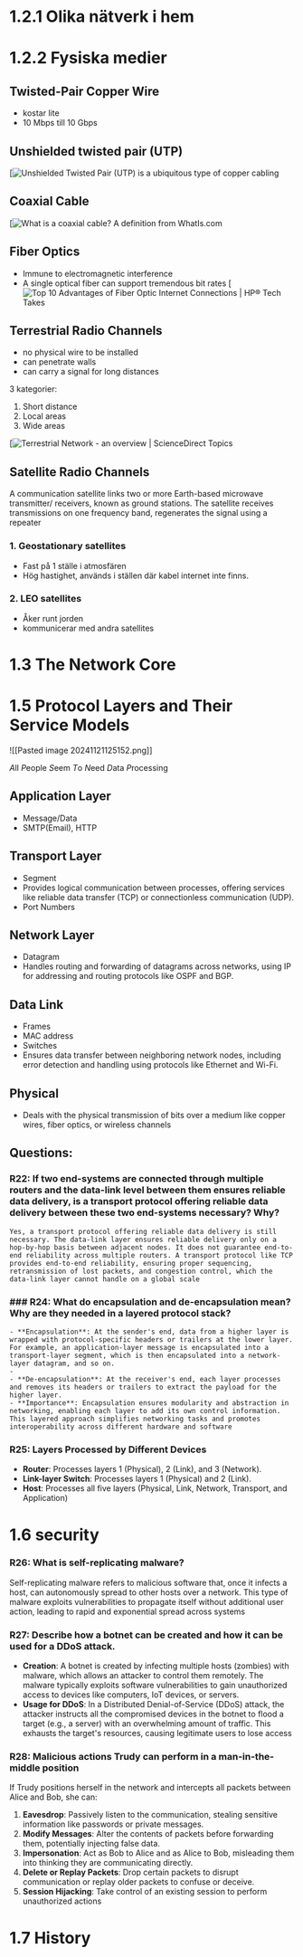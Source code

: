 # 1.2.1 Olika nätverk i hem

# 1.2.2 Fysiska medier

## Twisted-Pair Copper Wire
- kostar lite
- 10 Mbps till 10 Gbps
## Unshielded twisted pair (UTP)
[![Unshielded Twisted Pair (UTP) is a ubiquitous type of copper cabling](https://encrypted-tbn0.gstatic.com/images?q=tbn:ANd9GcTCXg2zolucQGWFTL5wOy3Aoh0cSqjxfJTF5Q&s)

## Coaxial Cable
[![What is a coaxial cable? A definition from WhatIs.com](https://www.techtarget.com/rms/onlineImages/networking-coaixal_cable_01_mobile.jpg)

## Fiber Optics
- Immune to electromagnetic interference
- A single optical fiber can support tremendous bit rates
[![Top 10 Advantages of Fiber Optic Internet Connections | HP® Tech Takes](https://store.hp.com/app/assets/images/uploads/prod/top-10-advantages-of-fiber-topic-internet-connections-hero1566844551360542.jpg)

## Terrestrial Radio Channels
- no physical wire to be installed
- can penetrate walls
- can carry a signal for long distances

3 kategorier:
1. Short distance
2. Local areas
3. Wide areas

[![Terrestrial Network - an overview | ScienceDirect Topics](https://ars.els-cdn.com/content/image/3-s2.0-B9780128239780000101-f06-05-9780128239780.jpg)

## Satellite Radio Channels
A communication satellite links two or more Earth-based microwave transmitter/ receivers, known as ground stations. The satellite receives transmissions on one frequency band, regenerates the signal using a repeater 
### 1. Geostationary satellites
- Fast på 1 ställe i atmosfären
- Hög hastighet, används i ställen där kabel internet inte finns.
### 2. LEO satellites
- Åker runt jorden
- kommunicerar med andra satellites




# 1.3 The Network Core

# 1.5 Protocol Layers and Their Service Models
![[Pasted image 20241121125152.png]]

*A*ll *P*eople *S*eem *T*o *N*eed *D*ata *P*rocessing
## Application Layer
- Message/Data
- SMTP(Email), HTTP
## Transport Layer
- Segment
- Provides logical communication between processes, offering services like reliable data transfer (TCP) or connectionless communication (UDP).
- Port Numbers
## Network Layer
- Datagram
- Handles routing and forwarding of datagrams across networks, using IP for addressing and routing protocols like OSPF and BGP.
## Data Link
- Frames
- MAC address
- Switches
- Ensures data transfer between neighboring network nodes, including error detection and handling using protocols like Ethernet and Wi-Fi.
##  Physical
- Deals with the physical transmission of bits over a medium like copper wires, fiber optics, or wireless channels
## Questions:
### **R22**: If two end-systems are connected through multiple routers and the data-link level between them ensures reliable data delivery, is a transport protocol offering reliable data delivery between these two end-systems necessary? Why?
```
Yes, a transport protocol offering reliable data delivery is still necessary. The data-link layer ensures reliable delivery only on a hop-by-hop basis between adjacent nodes. It does not guarantee end-to-end reliability across multiple routers. A transport protocol like TCP provides end-to-end reliability, ensuring proper sequencing, retransmission of lost packets, and congestion control, which the data-link layer cannot handle on a global scale​
```
### ### **R24**: What do encapsulation and de-encapsulation mean? Why are they needed in a layered protocol stack?
```
- **Encapsulation**: At the sender's end, data from a higher layer is wrapped with protocol-specific headers or trailers at the lower layer. For example, an application-layer message is encapsulated into a transport-layer segment, which is then encapsulated into a network-layer datagram, and so on.
- 
- **De-encapsulation**: At the receiver's end, each layer processes and removes its headers or trailers to extract the payload for the higher layer.
- **Importance**: Encapsulation ensures modularity and abstraction in networking, enabling each layer to add its own control information. This layered approach simplifies networking tasks and promotes interoperability across different hardware and software​
```

### R25: Layers Processed by Different Devices
- **Router**: Processes layers 1 (Physical), 2 (Link), and 3 (Network).
- **Link-layer Switch**: Processes layers 1 (Physical) and 2 (Link).
- **Host**: Processes all five layers (Physical, Link, Network, Transport, and Application)​

# 1.6 security
### R26: What is self-replicating malware?
Self-replicating malware refers to malicious software that, once it infects a host, can autonomously spread to other hosts over a network. This type of malware exploits vulnerabilities to propagate itself without additional user action, leading to rapid and exponential spread across systems

### R27: Describe how a botnet can be created and how it can be used for a DDoS attack.
- **Creation**: A botnet is created by infecting multiple hosts (zombies) with malware, which allows an attacker to control them remotely. The malware typically exploits software vulnerabilities to gain unauthorized access to devices like computers, IoT devices, or servers.
- **Usage for DDoS**: In a Distributed Denial-of-Service (DDoS) attack, the attacker instructs all the compromised devices in the botnet to flood a target (e.g., a server) with an overwhelming amount of traffic. This exhausts the target's resources, causing legitimate users to lose access​

### R28: Malicious actions Trudy can perform in a man-in-the-middle position
If Trudy positions herself in the network and intercepts all packets between Alice and Bob, she can:

1. **Eavesdrop**: Passively listen to the communication, stealing sensitive information like passwords or private messages.
2. **Modify Messages**: Alter the contents of packets before forwarding them, potentially injecting false data.
3. **Impersonation**: Act as Bob to Alice and as Alice to Bob, misleading them into thinking they are communicating directly.
4. **Delete or Replay Packets**: Drop certain packets to disrupt communication or replay older packets to confuse or deceive.
5. **Session Hijacking**: Take control of an existing session to perform unauthorized actions​

# 1.7 History

